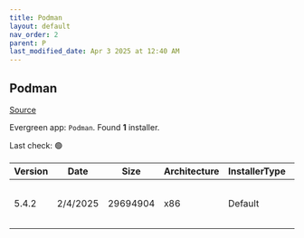 ```yaml
---
title: Podman
layout: default
nav_order: 2
parent: P
last_modified_date: Apr 3 2025 at 12:40 AM
---
```


## Podman

[Source](https://github.com/containers/podman)

Evergreen app: `Podman`. Found **1** installer.

Last check: 🟢

| Version | Date     | Size     | Architecture | InstallerType | Type | URI                                                                                                                                                                          |
| ------- | -------- | -------- | ------------ | ------------- | ---- | ---------------------------------------------------------------------------------------------------------------------------------------------------------------------------- |
| 5.4.2   | 2/4/2025 | 29694904 | x86          | Default       | exe  | [https://github.com/containers/podman/releases/download/v5.4.2/podman-5.4.2-setup.exe](https://github.com/containers/podman/releases/download/v5.4.2/podman-5.4.2-setup.exe) |
